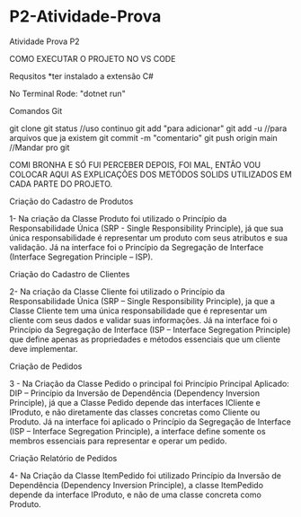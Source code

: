 # P2-Atividade-Prova
Atividade Prova P2

COMO EXECUTAR O PROJETO NO VS CODE

Requsitos
*ter instalado a extensão C#

No Terminal Rode: "dotnet run"

Comandos Git

git clone 
git status //uso continuo
git add "para adicionar"
git add -u //para arquivos que ja existem
git commit -m "comentario"
git push origin main //Mandar pro git


COMI BRONHA E SÓ FUI PERCEBER DEPOIS, FOI MAL, ENTÃO VOU COLOCAR AQUI AS EXPLICAÇÕES DOS METÓDOS SOLIDS UTILIZADOS EM CADA PARTE DO PROJETO.

Criação do Cadastro de Produtos

1- Na criação da Classe Produto foi utilizado o Princípio da Responsabilidade Única (SRP - Single Responsibility Principle), já que sua única responsabilidade é representar um produto com seus atributos e sua validação. Já na interface foi o Princípio da Segregação de Interface (Interface Segregation Principle – ISP).

Criação do Cadastro de Clientes

2- Na criação da Classe Cliente foi utilizado o Princípio da Responsabilidade Única (SRP – Single Responsibility Principle), ja que a Classe Cliente tem uma única responsabilidade que é representar um cliente com seus dados e validar suas informações. Já na interface foi o Princípio da Segregação de Interface (ISP – Interface Segregation Principle) que define apenas as propriedades e métodos essenciais que um cliente deve implementar.

Criação de Pedidos

3 - Na Criação da Classe Pedido o principal foi Princípio Principal Aplicado: DIP – Princípio da Inversão de Dependência (Dependency Inversion Principle), já que a Classe Pedido depende das interfaces ICliente e IProduto, e não diretamente das classes concretas como Cliente ou Produto. Já na interface foi aplicado o Princípio da Segregação de Interface (ISP – Interface Segregation Principle), a interface define somente os membros essenciais para representar e operar um pedido.

Criação Relatório de Pedidos

4- Na Criação da Classe ItemPedido foi utilizado Princípio da Inversão de Dependência (Dependency Inversion Principle), a classe ItemPedido depende da interface IProduto, e não de uma classe concreta como Produto.










